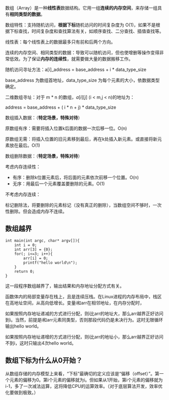 数组（Array）是一种**线性表**数据结构。它用一组**连续的内存空间**，来存储一组具有**相同类型的数据**。

数组特性：支持随机访问，**根据下标**随机访问的时间复杂度为 O(1)，如果不是根据下标查找，时间复杂度和查找算法有关，如顺序查找、二分查找、插值查找等。

线性表：每个线性表上的数据最多只有前和后两个方向。

连续的内存空间、相同类型的数据：导致可以随机访问，但也使增删等操作变得非常低效。为了保证**内存的连续性**，就需要做大量的数据搬移工作。



随机访问寻址方法：a[i]_address = base_address + i * data_type_size

base_address 为数组首地址，data_type_size 为每个元素的大小，依数据类型确定。

二维数组寻址：对于 m * n 的数组，$a [ i ][ j ]$ (i < m,j < n)的地址为：

address = base_address + ( i * n + j) * data_type_size



数组插入数据：（**特定场景，特殊对待**）

原数组有序：需要将插入位置k后面的数据一次后移一位。O(n)

原数组无需：将插入位置的旧元素移到最后，再在k处插入新元素。或直接将新元素放在最后。O(1)



数组删除数据：（**特定场景，特殊对待**）

考虑内存连续性：

-   有序：删除k位置元素后，将后面的元素依次前移一个位置。O(n)
-   无序：用最后一个元素覆盖要删除的元素。O(1)

不考虑内存连续：

标记删除法，将要删除的元素标记（没有真正的删除），当数组空间不够时，一次性删除。但会造成内存不连续。



## 数组越界

```
int main(int argc, char* argv[]){
    int i = 0;
    int arr[3] = {0};
    for(; i<=3; i++){
        arr[i] = 0;
        printf("hello world\n");
    }
    return 0;
}
```

这一段程序数组越界了，输出结果和内存地址分配方式有关。

函数体内的局部变量存在栈上，且是连续压栈。在Linux进程的内存布局中，栈区在高地址空间，从高向低增长。变量i和arr在相邻地址，在内存分配时，

如果按照内存地址递减的方式进行分配，则i比arr的地址大，那么arr越界正好访问到i。当然，前提是i和arr元素同类型，否则那段代码仍是未决行为。这时无限循环输出hello world。

如果按照内存地址递增的方式进行分配，则i比arr的地址小，那么arr越界正好访问不到i，这时只输出4次hello world。



## 数组下标为什么从0开始？

从数组存储的内存模型上来看，“下标”最确切的定义应该是“偏移（offset）”。第一个元素的偏移为0。第i个元素的偏移就为i。但如果从1开始，第i个元素的偏移就为i-1，多了一次减法运算，这将降低CPU的运算效率。（对于底层算法开发，效率优化要做到极致。）
